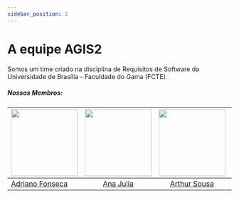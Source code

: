 ```yaml
---
sidebar_position: 2
---
```



# A equipe AGIS2

Somos um time criado na disciplina de Requisitos de Software da Universidade de Brasília - Faculdade do Gama (FCTE).

##### Nossos Membros:

<!-- Tabela com os nomes e fotos-->
| <a href="https://github.com/Dridr1"><img src="https://avatars.githubusercontent.com/u/72324924?v=4" width="150" ></img></a> | <a href="https://github.com/ailujana"><img src="https://avatars.githubusercontent.com/u/107697177?v=4" width="150"></img></a> | <a href="https://github.com/Tutzs"><img src="https://avatars.githubusercontent.com/u/110691207?s=400&u=0f285ace4b3188bb274e2531ead3691d7161656a&v=4" width="150"></img></a> | <a href="https://github.com/pedroluizfo"><img src="https://avatars.githubusercontent.com/u/101995982?v=4" width="150"></img></a>| <a href="https://github.com/Oleari19"><img src="https://avatars.githubusercontent.com/u/110275583?v=4" width="150"></img></a> |
|----------|:------:|:------:|:------:|:------:|
|[Adriano Fonseca](https://github.com/Dridr1)|  [Ana Julia](https://github.com/ailujana) | [Arthur Sousa](https://github.com/Tutzs) |[Pedro Luiz](https://github.com/pedroluizfo) | [Maria Clara Oleari](https://github.com/Oleari19) |


